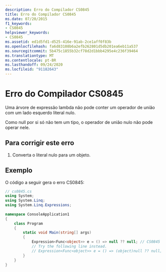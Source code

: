 ```yaml
---
description: Erro do Compilador CS0845
title: Erro do Compilador CS0845
ms.date: 07/20/2015
f1_keywords:
- CS0845
helpviewer_keywords:
- CS0845
ms.assetid: ed1d5fd1-d525-416e-91ab-2ce1aff0f83b
ms.openlocfilehash: fa6d83108b6a2efb262801d5db201ea6eb11a537
ms.sourcegitcommit: 5b475c1855b32cf78d2d1bbb4295e4c236f39464
ms.translationtype: MT
ms.contentlocale: pt-BR
ms.lasthandoff: 09/24/2020
ms.locfileid: "91182643"
---
```

# <a name="compiler-error-cs0845"></a>Erro do Compilador CS0845

Uma árvore de expressão lambda não pode conter um operador de união com um lado esquerdo literal nulo.  
  
 Como null por si só não tem um tipo, o operador de união nulo não pode operar nele.  
  
## <a name="to-correct-this-error"></a>Para corrigir este erro  
  
1. Converta o literal nulo para um objeto.  
  
## <a name="example"></a>Exemplo  

 O código a seguir gera o erro CS0845:  
  
```csharp  
// cs0845.cs  
using System;  
using System.Linq;  
using System.Linq.Expressions;  
  
namespace ConsoleApplication1  
{  
    class Program  
    {  
        static void Main(string[] args)  
        {  
            Expression<Func<object>> e = () => null ?? null; // CS0845  
            // Try the following line instead.  
            // Expression<Func<object>> e = () => (object)null ?? null;  
        }  
    }  
}  
```
